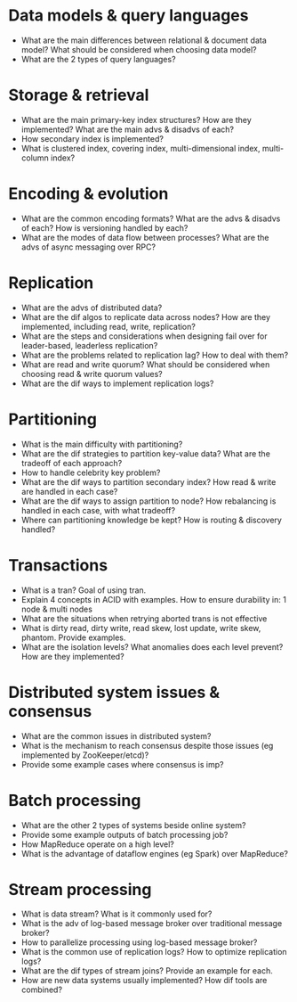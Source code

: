 # Data models & query languages
- What are the main differences between relational & document data model? What should be considered when choosing data model?
- What are the 2 types of query languages?

# Storage & retrieval
- What are the main primary-key index structures? How are they implemented? What are the main advs & disadvs of each?
- How secondary index is implemented?
- What is clustered index, covering index, multi-dimensional index, multi-column index?

# Encoding & evolution
- What are the common encoding formats? What are the advs & disadvs of each? How is versioning handled by each?
- What are the modes of data flow between processes? What are the advs of async messaging over RPC?

# Replication
- What are the advs of distributed data?
- What are the dif algos to replicate data across nodes? How are they implemented, including read, write, replication?
- What are the steps and considerations when designing fail over for leader-based, leaderless replication?
- What are the problems related to replication lag? How to deal with them?
- What are read and write quorum? What should be considered when choosing read & write quorum values?
- What are the dif ways to implement replication logs?

# Partitioning
- What is the main difficulty with partitioning?
- What are the dif strategies to partition key-value data? What are the tradeoff of each approach?
- How to handle celebrity key problem?
- What are the dif ways to partition secondary index? How read & write are handled in each case?
- What are the dif ways to assign partition to node? How rebalancing is handled in each case, with what tradeoff?
- Where can partitioning knowledge be kept? How is routing & discovery handled?

# Transactions
- What is a tran? Goal of using tran.
- Explain 4 concepts in ACID with examples. How to ensure durability in: 1 node & multi nodes
- What are the situations when retrying aborted trans is not effective
- What is dirty read, dirty write, read skew, lost update, write skew, phantom. Provide examples.
- What are the isolation levels? What anomalies does each level prevent? How are they implemented?

# Distributed system issues & consensus
- What are the common issues in distributed system?
- What is the mechanism to reach consensus despite those issues (eg implemented by ZooKeeper/etcd)?
- Provide some example cases where consensus is imp?

# Batch processing
- What are the other 2 types of systems beside online system?
- Provide some example outputs of batch processing job?
- How MapReduce operate on a high level?
- What is the advantage of dataflow engines (eg Spark) over MapReduce?

# Stream processing
- What is data stream? What is it commonly used for?
- What is the adv of log-based message broker over traditional message broker?
- How to parallelize processing using log-based message broker?
- What is the common use of replication logs? How to optimize replication logs?
- What are the dif types of stream joins? Provide an example for each.
- How are new data systems usually implemented? How dif tools are combined?